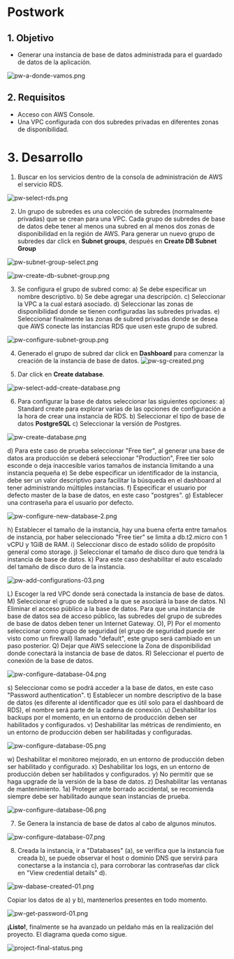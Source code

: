 # Postwork 

## 1. Objetivo 
- Generar una instancia de base de datos administrada para el guardado de datos de la aplicación.

![pw-a-donde-vamos.png](img/pw-a-donde-vamos.png)


## 2. Requisitos 
- Acceso con AWS Console.
- Una VPC configurada con dos subredes privadas en diferentes zonas de disponibilidad.


# 3. Desarrollo 

1. Buscar en los servicios dentro de la consola de administración de AWS el servicio RDS.

![pw-select-rds.png](img/pw-select-rds.png)

2. Un grupo de subredes  es una colección de subredes (normalmente privadas) que se crean para una VPC. Cada grupo de subredes de base de datos debe tener al menos una subred en al menos dos zonas de disponibilidad en la región de AWS. Para generar un nuevo grupo de subredes dar click en **Subnet groups**, después en **Create DB Subnet Group**

![pw-subnet-group-select.png](img/pw-subnet-group-select.png)


![pw-create-db-subnet-group.png](img/pw-create-db-subnet-group.png)

3. Se configura el grupo de subred como:
a) Se debe especificar un nombre descriptivo.
b) Se debe agregar una descripción.
c) Seleccionar la VPC a la cual estará asociado.
d) Seleccionar las zonas de disponibilidad donde se tienen configuradas las subredes privadas.
e) Seleccionar finalmente las zonas de subred privadas donde se desea que AWS conecte las instancias RDS que usen este grupo de subred.

![pw-configure-subnet-group.png](img/pw-configure-subnet-group.png)


4. Generado el grupo de subred dar click en **Dashboard** para comenzar la creación de la instancia de base de datos.
![pw-sg-created.png](img/pw-sg-created.png)

5. Dar click en **Create database**.

![pw-select-add-create-database.png](img/pw-select-add-create-database.png)

6. Para configurar la base de datos seleccionar las siguientes opciones:
a) Standard create para explorar varias de las opciones de configuración a la hora de crear una instancia de RDS.
b) Seleccionar el tipo de base de datos **PostgreSQL**
c) Seleccionar la versión de Postgres.

![pw-create-database.png](img/pw-create-database.png)

d) Para este caso de prueba seleccionar "Free tier", al generar una base de datos ara producción se deberá seleccionar "Production", Free tier solo esconde o deja inaccesible varios tamaños de instancia limitando a una instancia pequeña
e) Se debe especificar un identificador de la instancia, debe ser un valor descriptivo para facilitar la búsqueda en el dashboard al tener administrando múltiples instancias.
f) Especificar el usuario por defecto master de la base de datos, en este caso "postgres".
g) Establecer una contraseña para el usuario por defecto.

![pw-configure-new-database-2.png](img/pw-configure-new-database-2.png)


h) Establecer el tamaño de la instancia, hay una buena oferta entre tamaños de instancia, por haber seleccionado "Free tier" se limita a db.t2.micro con 1 vCPU y 1GiB de RAM.
i) Seleccionar disco de estado sólido de propósito general como storage.
j) Seleccionar el tamaño de disco duro que tendrá la instancia de base de datos.
k) Para este caso deshabilitar el auto escalado del tamaño de disco duro de la instancia.

![pw-add-configurations-03.png](img/pw-add-configurations-03.png)

L) Escoger la red VPC donde será conectada la instancia de base de datos.
M) Seleccionar el grupo de subred a la que se asociará la base de datos.
N) Eliminar el acceso público a la base de datos. Para que una instancia de base de datos sea de acceso público, las subredes del grupo de subredes de base de datos deben tener un Internet Gateway.
O), P)  Por el momento seleccionar como grupo de seguridad (el grupo de seguridad puede ser visto como un firewall) llamado "default", este grupo será cambiado en un paso posterior.
Q) Dejar que AWS seleccione la Zona de disponibilidad donde conectará la instancia de base de datos.
R) Seleccionar el puerto de conexión de la base de datos.

![pw-configure-database-04.png](img/pw-configure-database-04.png)

s) Seleccionar como se podrá acceder a la base de datos, en este caso "Password authentication".
t) Establecer un nombre descriptivo de la base de datos (es diferente al identificador que es útil solo para el dashboard de RDS), el nombre será parte de la cadena de conexión.
u) Deshabilitar los backups por el momento, en un entorno de producción deben ser habilitados y configurados.
v)  Deshabilitar las métricas de rendimiento,  en un entorno de producción deben ser habilitadas y configuradas.

![pw-configure-database-05.png](img/pw-configure-database-05.png)

w) Deshabilitar el monitoreo mejorado,  en un entorno de producción deben ser habilitado y configurado.
x) Deshabilitar los logs,  en un entorno de producción deben ser habilitados y configurados.
y) No permitir que se haga upgrade de la versión de la base de datos.
z) Deshabilitar las ventanas de mantenimiento.
1a) Proteger ante borrado accidental, se recomienda siempre debe ser habilitado aunque sean instancias de prueba.

![pw-configure-database-06.png](img/pw-configure-database-06.png)

7. Se Genera la instancia de base de datos al cabo de algunos minutos.

![pw-configure-database-07.png](img/pw-configure-database-07.png)


8. Creada la instancia, ir a "Databases" (a), se verifica que la instancia fue creada b), se puede observar el host o dominio DNS que servirá para conectarse a la instancia c), para corroborar las contraseñas dar click en "View credential details" d).

![pw-dabase-created-01.png](img/pw-dabase-created-01.png)

Copiar los datos de a) y b), mantenerlos presentes en todo momento.

![pw-get-password-01.png](img/pw-get-password-01.png)

**¡Listo!**, finalmente se ha avanzado un peldaño más en la realización del proyecto. El diagrama queda como sigue.

![project-final-status.png](img/project-final-status.png)



